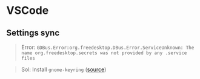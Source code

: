 # VSCode

## Settings sync

> Error: `GDBus.Error:org.freedesktop.DBus.Error.ServiceUnknown: The name org.freedesktop.secrets was not provided by any .service files`

> Sol: Install `gnome-keyring` ([source](https://github.com/microsoft/vscode-docker/issues/1515#issuecomment-571434664))


